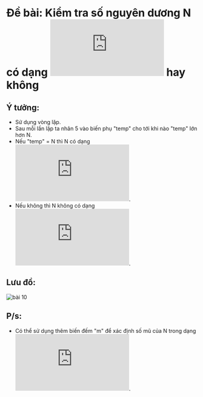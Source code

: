 # Đề bài: Kiểm tra số nguyên dương N có dạng ![](https://latex.codecogs.com/gif.latex?5%5Em%20%28m%5Cgeq%200%29)  hay không 

## Ý tưởng:
- Sử dụng vòng lặp.
- Sau mỗi lần lặp ta nhân 5 vào biến phụ "temp" cho tới khi nào "temp" lớn hơn N.
- Nếu "temp" = N thì N có dạng ![](https://latex.codecogs.com/gif.latex?5%5Em).
- Nếu không thì N không có dạng ![](https://latex.codecogs.com/gif.latex?5%5Em).

## Lưu đồ:
![bài 10](https://user-images.githubusercontent.com/53053154/139918088-59255a74-89b0-4753-9dd1-02b5ed4711d2.png)

## P/s:
- Có thể sử dụng thêm biến đếm "m" để xác định số mũ của N trong dạng ![](https://latex.codecogs.com/gif.latex?5%5Em).
